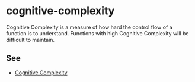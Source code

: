 # cognitive-complexity

Cognitive Complexity is a measure of how hard the control flow of a function is to understand. Functions with high Cognitive Complexity will be difficult to maintain.

## See

* [Cognitive Complexity](http://redirect.sonarsource.com/doc/cognitive-complexity.html)
